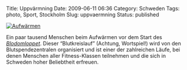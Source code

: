 Title: Uppvärmning
Date: 2009-06-11 06:36
Category: Schweden
Tags: photo, Sport, Stockholm
Slug: uppvaermning
Status: published

[![Aufwärmen](/pic/uppvarmning_s.jpg "Aufwärmen")](/pic/uppvarmning_l.jpg)

Ein paar tausend Menschen beim Aufwärmen vor dem Start des
[*Blodomloppet*](http://blodomloppet.se). Dieser “Blutkreislauf”
(Achtung, Wortspiel!) wird von den Blutspendezentralen organisiert und
ist einer der zahlreichen Läufe, bei denen Menschen aller
Fitness-Klassen teilnehmen und die sich in Schweden hoher Beliebtheit
erfreuen.

